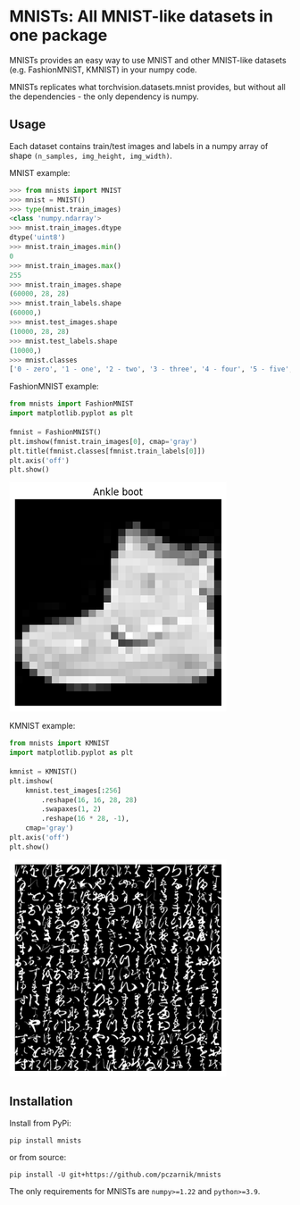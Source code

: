 # MNISTs: All MNIST-like datasets in one package

MNISTs provides an easy way to use MNIST and other MNIST-like datasets (e.g. FashionMNIST, KMNIST) in your numpy code.

MNISTs replicates what torchvision.datasets.mnist provides, but without all the dependencies - the only dependency is numpy.


## Usage

Each dataset contains train/test images and labels in a numpy array of shape `(n_samples, img_height, img_width)`.

MNIST example:
```python
>>> from mnists import MNIST
>>> mnist = MNIST()
>>> type(mnist.train_images)
<class 'numpy.ndarray'>
>>> mnist.train_images.dtype
dtype('uint8')
>>> mnist.train_images.min()
0
>>> mnist.train_images.max()
255
>>> mnist.train_images.shape
(60000, 28, 28)
>>> mnist.train_labels.shape
(60000,)
>>> mnist.test_images.shape
(10000, 28, 28)
>>> mnist.test_labels.shape
(10000,)
>>> mnist.classes
['0 - zero', '1 - one', '2 - two', '3 - three', '4 - four', '5 - five', '6 - six', '7 - seven', '8 - eight', '9 - nine']
```

FashionMNIST example:
```python
from mnists import FashionMNIST
import matplotlib.pyplot as plt

fmnist = FashionMNIST()
plt.imshow(fmnist.train_images[0], cmap='gray')
plt.title(fmnist.classes[fmnist.train_labels[0]])
plt.axis('off')
plt.show()
```
![FashionMNIST example](https://raw.githubusercontent.com/pczarnik/mnists/main/imgs/fmnist_boot.png)

KMNIST example:
```python
from mnists import KMNIST
import matplotlib.pyplot as plt

kmnist = KMNIST()
plt.imshow(
    kmnist.test_images[:256]
        .reshape(16, 16, 28, 28)
        .swapaxes(1, 2)
        .reshape(16 * 28, -1),
    cmap='gray')
plt.axis('off')
plt.show()
```
![KMNIST example](https://raw.githubusercontent.com/pczarnik/mnists/main/imgs/kmnist_256.png)


## Installation

Install from PyPi:
```
pip install mnists
```
or from source:
```
pip install -U git+https://github.com/pczarnik/mnists
```

The only requirements for MNISTs are `numpy>=1.22` and `python>=3.9`.
